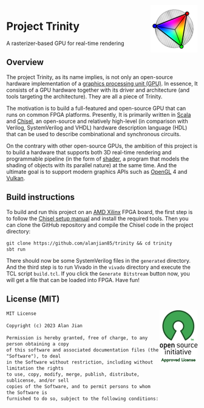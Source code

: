 <img src="logo.svg" align="right" width="125" height="125"/>

# Project Trinity
A rasterizer-based GPU for real-time rendering

## Overview
The project Trinity, as its name implies, is not only an open-source hardware implementation of a [graphics processing unit (GPU)](https://en.wikipedia.org/wiki/Graphics_processing_unit). In essence, It consists of a GPU hardware together with its driver and architecture (and tools targeting the architecture). They are all a piece of Trinity.

The motivation is to build a full-featured and open-source GPU that can runs on common FPGA platforms. Presently, It is primarily written in [Scala](https://scala-lang.org/) and [Chisel](https://www.chisel-lang.org/), an open-source and relatively high-level (in comparison with Verilog, SystemVerilog and VHDL) hardware description language (HDL) that can be used to describe combinational and synchronous circuits. 

On the contrary with other open-source GPUs, the ambition of this project is to build a hardware that supports both 3D real-time rendering and programmable pipeline (in the form of [shader](https://en.wikipedia.org/wiki/Shader), a program that models the shading of objects with its parallel nature) at the same time. And the ultimate goal is to support modern graphics APIs such as [OpenGL](https://www.opengl.org/) 4 and [Vulkan](https://www.vulkan.org/).

## Build instructions

To build and run this project on an [AMD Xilinx](https://www.amd.com/en/products/xilinx) FPGA board, the first step is to follow the [Chisel setup manual](https://github.com/chipsalliance/chisel/blob/main/SETUP.md) and install the required tools. Then you can clone the GitHub repository and compile the Chisel code in the project directory:

```
git clone https://github.com/alanjian85/trinity && cd trinity
sbt run
```

There should now be some SystemVerilog files in the `generated` directory. And the third step is to run Vivado in the `vivado` directory and execute the TCL script `build.tcl`. If you click the `Generate Bitstream` button now, you will get a file that can be loaded into FPGA. Have fun!

## License (MIT)
<a href="https://opensource.org/licenses/MIT" target="_blank">
<img align="right" src="osi.png">
</a>

```
MIT License

Copyright (c) 2023 Alan Jian

Permission is hereby granted, free of charge, to any person obtaining a copy
of this software and associated documentation files (the "Software"), to deal
in the Software without restriction, including without limitation the rights
to use, copy, modify, merge, publish, distribute, sublicense, and/or sell
copies of the Software, and to permit persons to whom the Software is
furnished to do so, subject to the following conditions:
```